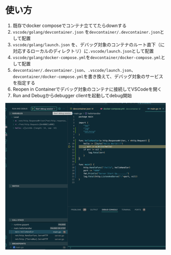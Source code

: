 # 使い方
1.  既存でdocker composeでコンテナ立ててたらdownする
2. `vscode/golang/devcontainer.json` を`devcontainer/.devcontainer.json`として配置
3. `vscode/golang/launch.json` を、デバッグ対象のコンテナのルート直下（に対応するローカルのディレクトリ）に`.vscode/launch.json`として配置
4. `vscode/golang/docker-compose.yml`を`devcontainer/docker-compose.yml`として配置
5. `devcontainer/.devcontainer.json`、`.vscode/launch.json`、`devcontainer/docker-compose.yml`を書き換えて、デバッグ対象のサービスを指定する
6. Reopen in Containerでデバッグ対象のコンテナに接続してVSCodeを開く
7. Run and Debugからdebugger clientを起動してdebug開始

![起動](デバッグ.png)
